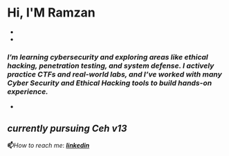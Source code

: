 # Hi, I'M **Ramzan**
-
-
### *I’m learning cybersecurity and exploring areas like ethical hacking, penetration testing, and system defense. I actively practice CTFs and real-world labs, and I’ve worked with many Cyber Security and Ethical Hacking tools to build hands-on experience.*
-
*currently pursuing Ceh v13*
-
**📫**_How to reach me_: [_**linkedin**_](https://www.linkedin.com/in/ramzankm92/)
